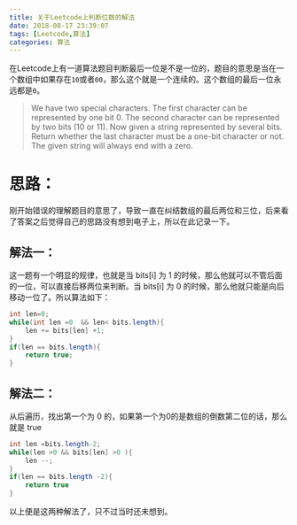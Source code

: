 ```yaml
---
title: 关于Leetcode上判断位数的解法
date: 2018-08-17 23:39:07
tags: [Leetcode,算法]
categories: 算法
---
```

在Leetcode上有一道算法题目判断最后一位是不是一位的，题目的意思是当在一个数组中如果存在`10`或者`00`，那么这个就是一个连续的。这个数组的最后一位永远都是`0`。

> We have two special characters. The first character can be represented by one bit 0. The second character can be represented by two bits (10 or 11).
Now given a string represented by several bits. Return whether the last character must be a one-bit character or not. The given string will always end with a zero.


# 思路：
刚开始错误的理解题目的意思了，导致一直在纠结数组的最后两位和三位，后来看了答案之后觉得自己的思路没有想到电子上，所以在此记录一下。

## 解法一：
这一题有一个明显的规律，也就是当 bits[i] 为 1 的时候，那么他就可以不管后面的一位，可以直接后移两位来判断。当 bits[i] 为 0 的时候，那么他就只能是向后移动一位了。所以算法如下：
```java
int len=0;
while(int len =0  && len< bits.length){
    len += bits[len] +1;
}
if(len == bits.length){
    return true;
}
```

## 解法二：
从后遍历，找出第一个为 0 的，如果第一个为0的是数组的倒数第二位的话，那么就是 true
```java
int len =bits.length-2;
while(len >0 && bits[len] >0 ){
    len --;
}
if(len == bits.length -2){
    return true
}
```

以上便是这两种解法了，只不过当时还未想到。
